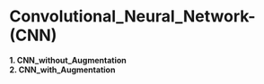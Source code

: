 # Convolutional_Neural_Network-(CNN)


**1. CNN_without_Augmentation** <br />
**2. CNN_with_Augmentation** <br />
